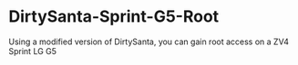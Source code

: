 # DirtySanta-Sprint-G5-Root
Using a modified version of DirtySanta, you can gain root access on a ZV4 Sprint LG G5
